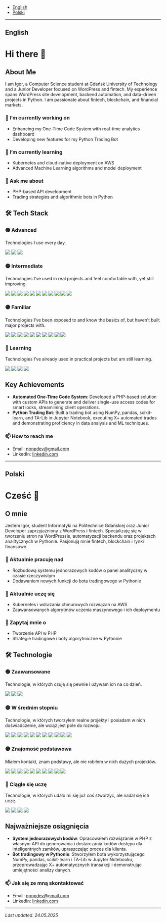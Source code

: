 * [English](#english)
* [Polski](#polski)

---

## English

# Hi there 👋

## About Me

I am Igor, a Computer Science student at Gdańsk University of Technology and a Junior Developer focused on WordPress and fintech. My experience spans WordPress site development, backend automation, and data-driven projects in Python. I am passionate about fintech, blockchain, and financial markets.

### 🔭 I’m currently working on

* Enhancing my One-Time Code System with real-time analytics dashboard
* Developing new features for my Python Trading Bot

### 🌱 I’m currently learning

* Kubernetes and cloud-native deployment on AWS
* Advanced Machine Learning algorithms and model deployment

### 💬 Ask me about

* PHP-based API development
* Trading strategies and algorithmic bots in Python

## 🛠 Tech Stack

### 🟢 Advanced  
Technologies I use every day.  
<p align="left">
  <img src="https://img.shields.io/badge/WordPress-21759B?style=flat-square&logo=wordpress&logoColor=white" />
  <img src="https://img.shields.io/badge/MySQL-4479A1?style=flat-square&logo=mysql&logoColor=white" />
  <img src="https://img.shields.io/badge/C%2B%2B-00599C?style=flat-square&logo=c%2B%2B&logoColor=white" />
</p>

### 🟡 Intermediate  
Technologies I’ve used in real projects and feel comfortable with, yet still improving.  
<p align="left">
  <img src="https://img.shields.io/badge/PHP-777BB4?style=flat-square&logo=php&logoColor=white" />
  <img src="https://img.shields.io/badge/JavaScript-F7DF1E?style=flat-square&logo=javascript&logoColor=white" />
  <img src="https://img.shields.io/badge/Lua-2C2D72?style=flat-square&logo=lua&logoColor=white" />
  <img src="https://img.shields.io/badge/Java-007396?style=flat-square&logo=java&logoColor=white" />
  <img src="https://img.shields.io/badge/Assembler-FF6600?style=flat-square" />
  <img src="https://img.shields.io/badge/Python-3776AB?style=flat-square&logo=python&logoColor=white" />
  <img src="https://img.shields.io/badge/Postman-FF6C37?style=flat-square&logo=postman&logoColor=white" />
  <img src="https://img.shields.io/badge/Linux-FCC624?style=flat-square&logo=linux&logoColor=white" />
  <img src="https://img.shields.io/badge/Bash-4EAA25?style=flat-square" />
  <img src="https://img.shields.io/badge/Jupyter-F37626?style=flat-square&logo=jupyter&logoColor=white" />
  <img src="https://img.shields.io/badge/SEO-FF9A00?style=flat-square&logo=searchengine&logoColor=white" />
</p>

### 🟣 Familiar  
Technologies I’ve been exposed to and know the basics of, but haven’t built major projects with.  
<p align="left">
  <img src="https://img.shields.io/badge/MongoDB-47A248?style=flat-square&logo=mongodb&logoColor=white" />
  <img src="https://img.shields.io/badge/C%23-239120?style=flat-square&logo=c-sharp&logoColor=white" />
  <img src="https://img.shields.io/badge/Unity-000000?style=flat-square&logo=unity&logoColor=white" />
  <img src="https://img.shields.io/badge/.NET-512BD4?style=flat-square&logo=.net&logoColor=white" />
  <img src="https://img.shields.io/badge/WebSocket-1094A8?style=flat-square" />
  <img src="https://img.shields.io/badge/MariaDB-003545?style=flat-square&logo=mariadb&logoColor=white" />
  <img src="https://img.shields.io/badge/Google_Cloud-4285F4?style=flat-square&logo=googlecloud&logoColor=white" />
  <img src="https://img.shields.io/badge/Google_Search_Console-4285F4?style=flat-square&logo=googlesearchconsole&logoColor=white" />
  <img src="https://img.shields.io/badge/JUnit-25A162?style=flat-square&logo=junit5&logoColor=white" />
  <img src="https://img.shields.io/badge/Selenium-43B02A?style=flat-square&logo=selenium&logoColor=white" />
</p>

### 🔴 Learning  
Technologies I’ve already used in practical projects but am still learning.  
<p align="left">
  <img src="https://img.shields.io/badge/Ajax-0079C1?style=flat-square&logo=ajax&logoColor=white" />
  <img src="https://img.shields.io/badge/Docker-2496ED?style=flat-square&logo=docker&logoColor=white" />
  <img src="https://img.shields.io/badge/Scikit–Learn-F7931E?style=flat-square&logo=scikitlearn&logoColor=white" />
  <img src="https://img.shields.io/badge/Pandas–NumPy-150458?style=flat-square&logo=pandas&logoColor=white" />
</p>

## Key Achievements

* **Automated One-Time Code System**: Developed a PHP-based solution with custom APIs to generate and deliver single-use access codes for smart locks, streamlining client operations.
* **Python Trading Bot**: Built a trading bot using NumPy, pandas, scikit-learn, and TA-Lib in Jupyter Notebook, executing X+ automated trades and demonstrating proficiency in data analysis and ML techniques.


### 📫 How to reach me

* Email: [npnpdev@gmail.com](mailto:npnpdev@gmail.com)
* LinkedIn: [linkedin.com](https://www.linkedin.com/in/igor-tomkowicz-a5760b358)

---

## Polski

# Cześć 👋

## O mnie

Jestem Igor, student Informatyki na Politechnice Gdańskiej oraz Junior Developer zaprzyjaźniony z WordPress i fintech. Specjalizuję się w tworzeniu stron na WordPressie, automatyzacji backendu oraz projektach analitycznych w Pythonie. Pasjonują mnie fintech, blockchain i rynki finansowe.

### 🔭 Aktualnie pracuję nad

* Rozbudową systemu jednorazowych kodów o panel analityczny w czasie rzeczywistym
* Dodawaniem nowych funkcji do bota tradingowego w Pythonie

### 🌱 Aktualnie uczę się

* Kubernetes i wdrażania chmurowych rozwiązań na AWS
* Zaawansowanych algorytmów uczenia maszynowego i ich deploymentu

### 💬 Zapytaj mnie o

* Tworzenie API w PHP
* Strategie tradingowe i boty algorytmiczne w Pythonie

## 🛠 Technologie

### 🟢 Zaawansowane
Technologie, w których czuję się pewnie i używam ich na co dzień.  
<p align="left">
  <img src="https://img.shields.io/badge/WordPress-21759B?style=flat-square&logo=wordpress&logoColor=white" />
  <img src="https://img.shields.io/badge/MySQL-4479A1?style=flat-square&logo=mysql&logoColor=white" />
  <img src="https://img.shields.io/badge/C%2B%2B-00599C?style=flat-square&logo=c%2B%2B&logoColor=white" />
</p>

### 🟡 W średnim stopniu  
Technologie, w których tworzyłem realne projekty i posiadam w nich doświadczenie, ale wciąż jest pole do rozwoju.
<p align="left">
  <img src="https://img.shields.io/badge/PHP-777BB4?style=flat-square&logo=php&logoColor=white" />
  <img src="https://img.shields.io/badge/JavaScript-F7DF1E?style=flat-square&logo=javascript&logoColor=white" />
  <img src="https://img.shields.io/badge/Lua-2C2D72?style=flat-square&logo=lua&logoColor=white" />
  <img src="https://img.shields.io/badge/Java-007396?style=flat-square&logo=java&logoColor=white" />
  <img src="https://img.shields.io/badge/Assembler-FF6600?style=flat-square" />
  <img src="https://img.shields.io/badge/Python-3776AB?style=flat-square&logo=python&logoColor=white" />
  <img src="https://img.shields.io/badge/Postman-FF6C37?style=flat-square&logo=postman&logoColor=white" />
  <img src="https://img.shields.io/badge/Linux-FCC624?style=flat-square&logo=linux&logoColor=white" />
  <img src="https://img.shields.io/badge/Bash-4EAA25?style=flat-square" />
  <img src="https://img.shields.io/badge/Jupyter-F37626?style=flat-square&logo=jupyter&logoColor=white" />
  <img src="https://img.shields.io/badge/SEO-FF9A00?style=flat-square&logo=searchengine&logoColor=white" />
</p>

### 🟣 Znajomość podstawowa 
Miałem kontakt, znam podstawy, ale nie robiłem w nich dużych projektów.
<p align="left">
  <img src="https://img.shields.io/badge/MongoDB-47A248?style=flat-square&logo=mongodb&logoColor=white" />
  <img src="https://img.shields.io/badge/C%23-239120?style=flat-square&logo=c-sharp&logoColor=white" />
  <img src="https://img.shields.io/badge/Unity-000000?style=flat-square&logo=unity&logoColor=white" />
  <img src="https://img.shields.io/badge/.NET-512BD4?style=flat-square&logo=.net&logoColor=white" />
  <img src="https://img.shields.io/badge/WebSocket-1094A8?style=flat-square" />
  <img src="https://img.shields.io/badge/MariaDB-003545?style=flat-square&logo=mariadb&logoColor=white" />
  <img src="https://img.shields.io/badge/Google_Cloud-4285F4?style=flat-square&logo=googlecloud&logoColor=white" />
  <img src="https://img.shields.io/badge/Google_Search_Console-4285F4?style=flat-square&logo=googlesearchconsole&logoColor=white" />
  <img src="https://img.shields.io/badge/JUnit-25A162?style=flat-square&logo=junit5&logoColor=white" />
  <img src="https://img.shields.io/badge/Selenium-43B02A?style=flat-square&logo=selenium&logoColor=white" />
</p>

### 🔴 Ciągle się uczę
Technologie, w których udało mi się już coś stworzyć, ale nadal się ich uczę.
<p align="left">
  <img src="https://img.shields.io/badge/Ajax-0079C1?style=flat-square&logo=ajax&logoColor=white" />
  <img src="https://img.shields.io/badge/Docker-2496ED?style=flat-square&logo=docker&logoColor=white" />
  <img src="https://img.shields.io/badge/Scikit–Learn-F7931E?style=flat-square&logo=scikitlearn&logoColor=white" />
  <img src="https://img.shields.io/badge/Pandas–NumPy-150458?style=flat-square&logo=pandas&logoColor=white" />
</p>

## Najważniejsze osiągnięcia

* **System jednorazowych kodów**: Opracowałem rozwiązanie w PHP z własnym API do generowania i dostarczania kodów dostępu dla inteligentnych zamków, upraszczając proces dla klienta.
* **Bot tradingowy w Pythonie**: Stworzyłem bota wykorzystującego NumPy, pandas, scikit-learn i TA-Lib w Jupyter Notebooku, przeprowadzając X+ automatycznych transakcji i demonstrując umiejętności analizy danych.

### 📫 Jak się ze mną skontaktować

* Email: [npnpdev@gmail.com](mailto:npnpdev@gmail.com)
* LinkedIn: [linkedin.com](https://www.linkedin.com/in/igor-tomkowicz-a5760b358)
---

*Last updated: 24.05.2025*
